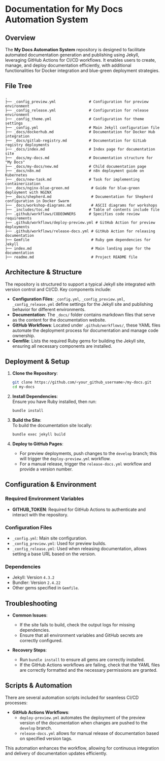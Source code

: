 # Documentation for My Docs Automation System

## Overview
The **My Docs Automation System** repository is designed to facilitate automated documentation generation and publishing using Jekyll, leveraging GitHub Actions for CI/CD workflows. It enables users to create, manage, and deploy documentation efficiently, with additional functionalities for Docker integration and blue-green deployment strategies.

## File Tree
```
.
├── _config_preview.yml               # Configuration for preview environment
├── _config_release.yml               # Configuration for release environment
├── _config_theme.yml                 # Configuration for theme settings
├── _config.yml                       # Main Jekyll configuration file
├── _docs/dockerhub.md                # Documentation for Docker Hub integration
├── _docs/gitlab-registry.md          # Documentation for GitLab registry deployments
├── _docs/index.md                    # Index page for documentation site
├── _docs/my-docs.md                  # Documentation structure for "My Docs"
├── _docs/my-docs/new.md              # Child documentation page
├── _docs/n8n.md                      # n8n deployment guide on Kubernetes
├── _docs/new-task.md                 # Task for implementing containerization
├── _docs/nginx-blue-green.md          # Guide for blue-green deployment with NGINX
├── _docs/shepherd.md                  # Documentation for Shepherd configuration in Docker Swarm
├── _docs/workshop-diagrams.md         # ASCII diagrams for workshops
├── _includes/toc.md                  # Table of contents include file
├── .github/workflows/CODEOWNERS      # Specifies code review requirements
├── .github/workflows/deploy-preview.yml # GitHub Action for preview deployments
├── .github/workflows/release-docs.yml # GitHub Action for releasing documentation
├── Gemfile                            # Ruby gem dependencies for Jekyll
├── index.md                           # Main landing page for the documentation
├── readme.md                          # Project README file
```

## Architecture & Structure
The repository is structured to support a typical Jekyll site integrated with version control and CI/CD. Key components include:

- **Configuration Files**: `_config.yml`, `_config_preview.yml`, `_config_release.yml` define settings for the Jekyll site and publishing behavior for different environments.
- **Documentation**: The `_docs/` folder contains markdown files that serve as the content for the documentation website.
- **GitHub Workflows**: Located under `.github/workflows/`, these YAML files automate the deployment process for documentation and manage code ownership.
- **Gemfile**: Lists the required Ruby gems for building the Jekyll site, ensuring all necessary components are installed.

## Deployment & Setup
1. **Clone the Repository**:  
   ```bash
   git clone https://github.com/<your_github_username>/my-docs.git
   cd my-docs
   ```

2. **Install Dependencies**:  
   Ensure you have Ruby installed, then run:  
   ```bash
   bundle install
   ```

3. **Build the Site**:  
   To build the documentation site locally:  
   ```bash
   bundle exec jekyll build
   ```

4. **Deploy to GitHub Pages**:
   - For preview deployments, push changes to the `develop` branch; this will trigger the `deploy-preview.yml` workflow.
   - For a manual release, trigger the `release-docs.yml` workflow and provide a version number.

## Configuration & Environment
### Required Environment Variables
- **GITHUB_TOKEN**: Required for GitHub Actions to authenticate and interact with the repository.

### Configuration Files
- `_config.yml`: Main site configuration.
- `_config_preview.yml`: Used for preview builds.
- `_config_release.yml`: Used when releasing documentation, allows setting a base URL based on the version.

### Dependencies
- Jekyll: Version `4.3.2`
- Bundler: Version `2.4.22`
- Other gems specified in `Gemfile`.

## Troubleshooting
- **Common Issues**:
  - If the site fails to build, check the output logs for missing dependencies.
  - Ensure that all environment variables and GitHub secrets are correctly configured.

- **Recovery Steps**:
  - Run `bundle install` to ensure all gems are correctly installed.
  - If the GitHub Actions workflows are failing, check that the YAML files are correctly formatted and the necessary permissions are granted.

## Scripts & Automation
There are several automation scripts included for seamless CI/CD processes:
- **GitHub Actions Workflows**: 
  - `deploy-preview.yml` automates the deployment of the preview version of the documentation when changes are pushed to the `develop` branch.
  - `release-docs.yml` allows for manual release of documentation based on specified version tags.

This automation enhances the workflow, allowing for continuous integration and delivery of documentation updates efficiently.